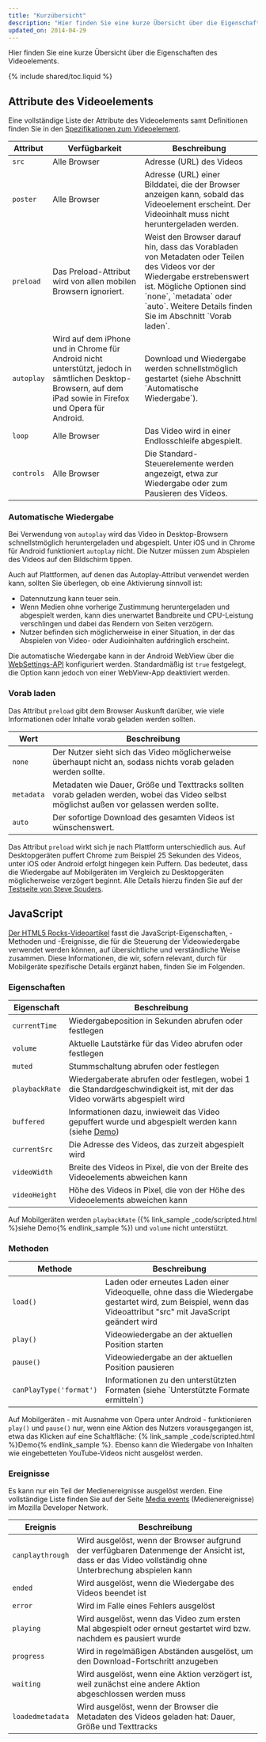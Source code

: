 ```yaml
---
title: "Kurzübersicht"
description: "Hier finden Sie eine kurze Übersicht über die Eigenschaften des Videoelements."
updated_on: 2014-04-29
---
```


<p class="intro">
  Hier finden Sie eine kurze Übersicht über die Eigenschaften des Videoelements.
</p>

{% include shared/toc.liquid %}


## Attribute des Videoelements

Eine vollständige Liste der Attribute des Videoelements samt Definitionen finden Sie in den [Spezifikationen zum Videoelement](//www.w3.org/TR/html5/embedded-content-0.html#the-video-element).

<table class="mdl-data-table mdl-js-data-table">
  <thead>
      <th>Attribut</th>
      <th>Verfügbarkeit</th>
      <th>Beschreibung</th>
  </thead>
  <tbody>
    <tr>
      <td data-th="Attribut"><code>src</code></td>
      <td data-th="Verfügbarkeit">Alle Browser</td>
      <td data-th="Beschreibung">Adresse (URL) des Videos</td>
    </tr>
    <tr>
      <td data-th="Attribut"><code>poster</code></td>
      <td data-th="Verfügbarkeit">Alle Browser</td>
      <td data-th="Beschreibung">Adresse (URL) einer Bilddatei, die der Browser anzeigen kann, sobald das Videoelement erscheint. Der Videoinhalt muss nicht heruntergeladen werden.</td>
    </tr>
    <tr>
      <td data-th="Attribut"><code>preload</code></td>
      <td data-th="Verfügbarkeit">Das Preload-Attribut wird von allen mobilen Browsern ignoriert.</td>
      <td data-th="Beschreibung">Weist den Browser darauf hin, dass das Vorabladen von Metadaten oder Teilen des Videos vor der Wiedergabe erstrebenswert ist. Mögliche Optionen sind `none`, `metadata` oder `auto`. Weitere Details finden Sie im Abschnitt `Vorab laden`. </td>
    </tr>
    <tr>
      <td data-th="Attribut"><code>autoplay</code></td>
      <td data-th="Verfügbarkeit">Wird auf dem iPhone und in Chrome für Android nicht unterstützt, jedoch in sämtlichen Desktop-Browsern, auf dem iPad sowie in Firefox und Opera für Android.</td>
      <td data-th="Description">Download und Wiedergabe werden schnellstmöglich gestartet (siehe Abschnitt `Automatische Wiedergabe`). </td>
    </tr>
    <tr>
      <td data-th="Attribut"><code>loop</code></td>
      <td data-th="Verfügbarkeit">Alle Browser</td>
      <td data-th="Beschreibung">Das Video wird in einer Endlosschleife abgespielt.</td>
    </tr>
    <tr>
      <td data-th="Attribut"><code>controls</code></td>
      <td data-th="Verfügbarkeit">Alle Browser</td>
      <td data-th="Beschreibung">Die Standard-Steuerelemente werden angezeigt, etwa zur Wiedergabe oder zum Pausieren des Videos.</td>
    </tr>
  </tbody>
</table>

### Automatische Wiedergabe

Bei Verwendung von `autoplay` wird das Video in Desktop-Browsern schnellstmöglich heruntergeladen und abgespielt. Unter iOS und in Chrome für Android funktioniert `autoplay` nicht. Die Nutzer müssen zum Abspielen des Videos auf den Bildschirm tippen.

Auch auf Plattformen, auf denen das Autoplay-Attribut verwendet werden kann, sollten Sie überlegen, ob eine Aktivierung sinnvoll ist: 

* Datennutzung kann teuer sein.
* Wenn Medien ohne vorherige Zustimmung heruntergeladen und abgespielt werden, kann dies unerwartet Bandbreite und CPU-Leistung verschlingen und dabei das Rendern von Seiten verzögern.
* Nutzer befinden sich möglicherweise in einer Situation, in der das Abspielen von Video- oder Audioinhalten aufdringlich erscheint.

Die automatische Wiedergabe kann in der Android WebView über die [WebSettings-API](//developer.android.com/reference/android/webkit/WebSettings.html#setMediaPlaybackRequiresUserGesture(boolean)) konfiguriert werden.
Standardmäßig ist `true` festgelegt, die Option kann jedoch von einer WebView-App deaktiviert werden.

### Vorab laden

Das Attribut `preload` gibt dem Browser Auskunft darüber, wie viele Informationen oder Inhalte vorab geladen werden sollten.

<table class="mdl-data-table mdl-js-data-table">
  <thead>
    <tr>
      <th>Wert</th>
      <th>Beschreibung</th>
    </tr>
  </thead>
  <tbody>
    <tr>
      <td data-th="Wert"><code>none</code></td>
      <td data-th="Beschreibung">Der Nutzer sieht sich das Video möglicherweise überhaupt nicht an, sodass nichts vorab geladen werden sollte.</td>
    </tr>
    <tr>
      <td data-th="Wert"><code>metadata</code></td>
      <td data-th="Beschreibung">Metadaten wie Dauer, Größe und Texttracks sollten vorab geladen werden, wobei das Video selbst möglichst außen vor gelassen werden sollte.</td>
    </tr>
    <tr>
      <td data-th="Wert"><code>auto</code></td>
      <td data-th="Beschreibung">Der sofortige Download des gesamten Videos ist wünschenswert.</td>
    </tr>
  </tbody>
</table>

Das Attribut `preload` wirkt sich je nach Plattform unterschiedlich aus.
Auf Desktopgeräten puffert Chrome zum Beispiel 25 Sekunden des Videos, unter iOS oder Android erfolgt hingegen kein Puffern. Das bedeutet, dass die Wiedergabe auf Mobilgeräten im Vergleich zu Desktopgeräten möglicherweise verzögert beginnt. Alle Details hierzu finden Sie auf der [Testseite von Steve Souders](//stevesouders.com/tests/mediaevents.php).

## JavaScript

[Der HTML5 Rocks-Videoartikel](//www.html5rocks.com/en/tutorials/video/basics/#toc-javascript) fasst die JavaScript-Eigenschaften, -Methoden und -Ereignisse, die für die Steuerung der Videowiedergabe verwendet werden können, auf übersichtliche und verständliche Weise zusammen. Diese Informationen, die wir, sofern relevant, durch für Mobilgeräte spezifische Details ergänzt haben, finden Sie im Folgenden.

### Eigenschaften

<table class="mdl-data-table mdl-js-data-table">
  <thead>
    <th>Eigenschaft</th>
      <th>Beschreibung</th>
  </thead>
  <tbody>
    <tr>
      <td data-th="Eigenschaft"><code>currentTime</code></td>
      <td data-th="Beschreibung">Wiedergabeposition in Sekunden abrufen oder festlegen</td>
    </tr>
    <tr>
      <td data-th="Eigenschaft"><code>volume</code></td>
      <td data-th="Beschreibung">Aktuelle Lautstärke für das Video abrufen oder festlegen</td>
    </tr>
    <tr>
      <td data-th="Eigenschaft"><code>muted</code></td>
      <td data-th="Beschreibung">Stummschaltung abrufen oder festlegen</td>
    </tr>
    <tr>
      <td data-th="Eigenschaft"><code>playbackRate</code></td>
      <td data-th="Beschreibung">Wiedergaberate abrufen oder festlegen, wobei 1 die Standardgeschwindigkeit ist, mit der das Video vorwärts abgespielt wird</td>
    </tr>
    <tr>
      <td data-th="Eigenschaft"><code>buffered</code></td>
      <td data-th="Beschreibung">Informationen dazu, inwieweit das Video gepuffert wurde und abgespielt werden kann (siehe <a href="http://people.mozilla.org/~cpearce/buffered-demo.html" title="Demo displaying amount of buffered video in a canvas element">Demo</a>)</td>
    </tr>
    <tr>
      <td data-th="Eigenschaft"><code>currentSrc</code></td>
      <td data-th="Beschreibung">Die Adresse des Videos, das zurzeit abgespielt wird</td>
    </tr>
    <tr>
      <td data-th="Eigenschaft"><code>videoWidth</code></td>
      <td data-th="Beschreibung">Breite des Videos in Pixel, die von der Breite des Videoelements abweichen kann</td>
    </tr>
    <tr>
      <td data-th="Eigenschaft"><code>videoHeight</code></td>
      <td data-th="Beschreibung">Höhe des Videos in Pixel, die von der Höhe des Videoelements abweichen kann</td>
    </tr>
  </tbody>
</table>

Auf Mobilgeräten werden `playbackRate` ({% link_sample _code/scripted.html %}siehe Demo{% endlink_sample %}) und `volume` nicht unterstützt.

### Methoden

<table class="mdl-data-table mdl-js-data-table">
  <thead>
    <th>Methode</th>
    <th>Beschreibung</th>
  </thead>
  <tbody>
    <tr>
      <td data-th="Methode"><code>load()</code></td>
      <td data-th="Beschreibung">Laden oder erneutes Laden einer Videoquelle, ohne dass die Wiedergabe gestartet wird, zum Beispiel, wenn das Videoattribut "src" mit JavaScript geändert wird</td>
    </tr>
    <tr>
      <td data-th="Methode"><code>play()</code></td>
      <td data-th="Beschreibung">Videowiedergabe an der aktuellen Position starten</td>
    </tr>
    <tr>
      <td data-th="Methode"><code>pause()</code></td>
      <td data-th="Beschreibung">Videowiedergabe an der aktuellen Position pausieren</td>
    </tr>
    <tr>
      <td data-th="Methode"><code>canPlayType('format')</code></td>
      <td data-th="Beschreibung">Informationen zu den unterstützten Formaten (siehe `Unterstützte Formate ermitteln`)</td>
    </tr>
  </tbody>
</table>

Auf Mobilgeräten - mit Ausnahme von Opera unter Android - funktionieren `play()` und `pause()` nur,
wenn eine Aktion des Nutzers vorausgegangen ist, etwa das Klicken auf eine Schaltfläche: {% link_sample _code/scripted.html %}Demo{% endlink_sample %}. Ebenso kann die Wiedergabe von Inhalten wie eingebetteten YouTube-Videos nicht ausgelöst werden.

### Ereignisse

Es kann nur ein Teil der Medienereignisse ausgelöst werden. Eine vollständige Liste finden Sie auf der Seite [Media events](//developer.mozilla.org/docs/Web/Guide/Events/Media_events) (Medienereignisse) im Mozilla Developer Network.

<table class="mdl-data-table mdl-js-data-table">
  <thead>
    <th>Ereignis</th>
      <th>Beschreibung</th>
  </thead>
  <tbody>
    <tr>
      <td data-th="Ereignis"><code>canplaythrough</code></td>
      <td data-th="Beschreibung">Wird ausgelöst, wenn der Browser aufgrund der verfügbaren Datenmenge der Ansicht ist, dass er das Video vollständig ohne Unterbrechung abspielen kann</td>
    </tr>
    <tr>
      <td data-th="Ereignis"><code>ended</code></td>
      <td data-th="Beschreibung">Wird ausgelöst, wenn die Wiedergabe des Videos beendet ist</td>
    </tr>
    <tr>
      <td data-th="Ereignis"><code>error</code></td>
      <td data-th="Beschreibung">Wird im Falle eines Fehlers ausgelöst</td>
    </tr>
    <tr>
      <td data-th="Ereignis"><code>playing</code></td>
      <td data-th="Beschreibung">Wird ausgelöst, wenn das Video zum ersten Mal abgespielt oder erneut gestartet wird bzw. nachdem es pausiert wurde</td>
    </tr>
    <tr>
      <td data-th="Ereignis"><code>progress</code></td>
      <td data-th="Beschreibung">Wird in regelmäßigen Abständen ausgelöst, um den Download-Fortschritt anzugeben</td>
    </tr>
    <tr>
      <td data-th="Ereignis"><code>waiting</code></td>
      <td data-th="Beschreibung">Wird ausgelöst, wenn eine Aktion verzögert ist, weil zunächst eine andere Aktion abgeschlossen werden muss</td>
    </tr>
    <tr>
      <td data-th="Ereignis"><code>loadedmetadata</code></td>
      <td data-th="Beschreibung">Wird ausgelöst, wenn der Browser die Metadaten des Videos geladen hat: Dauer, Größe und Texttracks</td>
    </tr>
  </tbody>
</table>



